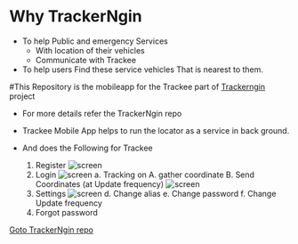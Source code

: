 # Why TrackerNgin 
- To help Public and emergency Services 
 	- With location of their vehicles
	- Communicate with Trackee
- To help users Find these service vehicles That is nearest to them.

#This Repository is the mobileapp for the Trackee part of [Trackerngin](https://github.com/ngintec/trackerNgin.git) project

- For more details refer the TrackerNgin repo

- Trackee Mobile App helps to run the locator as a service in back ground.
- And does the Following for Trackee
	1. Register 
		![screen](https://locatorservices.ngintec.com/ss/register_m.jpeg)
	2. Login
		![screen](https://locatorservices.ngintec.com/ss/login_m.jpeg)
		a. Tracking on 
			A. gather coordinate
			B. Send Coordinates (at Update frequency)
			![screen](https://locatorservices.ngintec.com/ss/UI.jpeg)
	3. Settings
		![screen](https://locatorservices.ngintec.com/ss/settings.jpeg)
		d. Change alias
		e. Change password
		f. Change Update frequency
	3. Forgot password

[Goto TrackerNgin repo](https://github.com/ngintec/trackerNgin.git) 